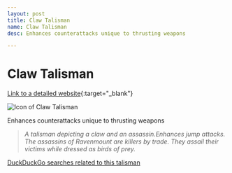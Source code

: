 ```yaml
---
layout: post
title: Claw Talisman
name: Claw Talisman
desc: Enhances counterattacks unique to thrusting weapons

---
```

# Claw Talisman
[Link to a detailed website](https://eldenring.wiki.fextralife.com/Claw+Talisman){:target="_blank"}

![Icon of Claw Talisman](https://eldenring.wiki.fextralife.com/file/Elden-Ring/claw_talisman_talisman_elden_ring_wiki_guide_200px.png)

Enhances counterattacks unique to thrusting weapons

>*A talisman depicting a claw and an assassin.Enhances jump attacks. The assassins of Ravenmount are killers by trade. They assail their victims while dressed as birds of prey.*

[DuckDuckGo searches related to this talisman]({{site.baseurl}}/searches/ClawTalisman)


